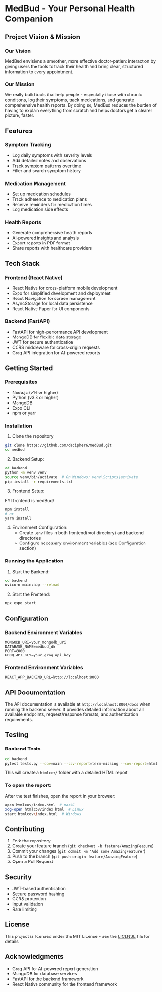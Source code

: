 # MedBud - Your Personal Health Companion

## Project Vision & Mission

### Our Vision
MedBud envisions a smoother, more effective doctor-patient interaction by giving users the tools to track their health and bring clear, structured information to every appointment.

### Our Mission
We really build tools that help people - especially those with chronic conditions, log their symptoms, track medications, and generate comprehensive health reports. By doing so, MedBud reduces the burden of having to explain everything from scratch and helps doctors get a clearer picture, faster.

## Features

### Symptom Tracking
- Log daily symptoms with severity levels
- Add detailed notes and observations
- Track symptom patterns over time
- Filter and search symptom history

### Medication Management
- Set up medication schedules
- Track adherence to medication plans
- Receive reminders for medication times
- Log medication side effects

### Health Reports
- Generate comprehensive health reports
- AI-powered insights and analysis
- Export reports in PDF format
- Share reports with healthcare providers

## Tech Stack

### Frontend (React Native)
- React Native for cross-platform mobile development
- Expo for simplified development and deployment
- React Navigation for screen management
- AsyncStorage for local data persistence
- React Native Paper for UI components

### Backend (FastAPI)
- FastAPI for high-performance API development
- MongoDB for flexible data storage
- JWT for secure authentication
- CORS middleware for cross-origin requests
- Groq API integration for AI-powered reports

## Getting Started

### Prerequisites
- Node.js (v14 or higher)
- Python (v3.8 or higher)
- MongoDB
- Expo CLI
- npm or yarn

### Installation

1. Clone the repository:
```bash
git clone https://github.com/decipher6/medBud.git
cd medBud
```

2. Backend Setup:
```bash
cd backend
python -m venv venv
source venv/bin/activate  # On Windows: venv\Scripts\activate
pip install -r requirements.txt
```

3. Frontend Setup:

FYI frontend is medBud/
```bash
npm install
# or
yarn install
```

4. Environment Configuration:
   - Create `.env` files in both frontend(root directory) and backend directories
   - Configure necessary environment variables (see Configuration section)

### Running the Application

1. Start the Backend:
```bash
cd backend
uvicorn main:app --reload
```

2. Start the Frontend:
```bash
npx expo start
```

## Configuration

### Backend Environment Variables
```env
MONGODB_URI=your_mongodb_uri
DATABASE_NAME=medbud_db
PORT=8000
GROQ_API_KEY=your_groq_api_key
```

### Frontend Environment Variables
```env
REACT_APP_BACKEND_URL=http://localhost:8000
```

## API Documentation

The API documentation is available at `http://localhost:8000/docs` when running the backend server. It provides detailed information about all available endpoints, request/response formats, and authentication requirements.

## Testing

### Backend Tests
```bash
cd backend
pytest tests.py --cov=main --cov-report=term-missing --cov-report=html
```

This will create a `htmlcov/` folder with a detailed HTML report

### To open the report:

After the test finishes, open the report in your browser:

```bash
open htmlcov/index.html  # macOS
xdg-open htmlcov/index.html  # Linux
start htmlcov\index.html  # Windows
```
## Contributing

1. Fork the repository
2. Create your feature branch (`git checkout -b feature/AmazingFeature`)
3. Commit your changes (`git commit -m 'Add some AmazingFeature'`)
4. Push to the branch (`git push origin feature/AmazingFeature`)
5. Open a Pull Request

## Security

- JWT-based authentication
- Secure password hashing
- CORS protection
- Input validation
- Rate limiting

## License

This project is licensed under the MIT License - see the [LICENSE](LICENSE) file for details.

## Acknowledgments

- Groq API for AI-powered report generation
- MongoDB for database services
- FastAPI for the backend framework
- React Native community for the frontend framework
